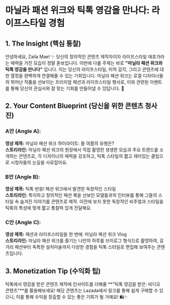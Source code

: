 # 마닐라 패션 위크와 틱톡 영감을 만나다: 라이프스타일 경험

## 1. The Insight (핵심 통찰) 
안녕하세요, Zaila Mae! ✨ 당신의 창의적인 콘텐츠 제작자이자 라이프스타일 애호가라는 매력을 가진 모습이 정말 돋보입니다. 이번에 다룰 주제는 바로 **"마닐라 패션 위크와 틱톡 영감을 만나다"** 입니다. 이는 당신의 라이프스타일, 미적 감각, 그리고 콘텐츠에 대한 열정을 완벽하게 연결해줄 수 있는 기회입니다. 마닐라 패션 위크는 로컬 디자이너들의 뛰어난 작품을 선보이는 프리미엄 패션과 라이프스타일 행사로, 이와 관련된 이벤트를 통해 당신의 관심사와 잘 맞는 기회를 만들어낼 수 있답니다. 🌟

## 2. Your Content Blueprint (당신을 위한 콘텐츠 청사진)

### A안 (Angle A):
**영상 제목:** 마닐라 패션 위크 하이라이트: 올 여름의 유행은?  
**스토리라인:** 마닐라 패션 위크의 현장에서 직접 촬영한 생생한 모습과 주요 트렌드를 소개하는 콘텐츠로, 각 디자이너의 매력을 강조하고, 틱톡 스타일의 짧고 재미있는 클립으로 시청자들의 눈길을 사로잡아요. 

### B안 (Angle B): 
**영상 제목:** 틱톡 반응! 패션 위크에서 발견한 독창적인 스타일  
**스토리라인:** 특이하고 창의적인 패션 룩을 선보인 모델들과의 인터뷰를 통해 그들의 스타일 속 숨겨진 이야기를 콘텐츠로 제작. 이전에 보지 못한 독창적인 비주얼과 스타일을 틱톡의 특성에 맞게 짧고 통찰력 있게 전달해요. 

### C안 (Angle C):
**영상 제목:** 패션과 라이프스타일을 한 번에: 마닐라 패션 위크 Vlog  
**스토리라인:** 마닐라 패션 위크를 즐기는 나만의 하루를 브이로그 형식으로 촬영하여, 길거리 패션부터 독특한 설치미술까지 다양한 경험을 틱톡 스타일로 편집해 보여주는 콘텐츠입니다.   

## 3. Monetization Tip (수익화 팁)
틱톡에서 영감을 받은 콘텐츠 제작에 인사이트를 더해줄 **"틱톡 영감을 받은: 비디오 콘텐츠"**를 활용해보세요! 해당 콘텐츠는 Lazada에서 링크를 통해 쉽게 구매할 수 있으니, 이를 통해 수익을 창출할 수 있는 좋은 기회가 될 거예요! 🛍️✨